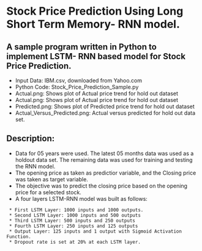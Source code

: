 # Stock Price Prediction Using Long Short Term Memory- RNN model.
## A sample program written in Python to implement LSTM- RNN based model for Stock Price Prediction.
* Input Data: IBM.csv, downloaded from Yahoo.com
* Python Code: Stock_Price_Prediction_Sample.py
* Actual.png: Shows plot of Actual price trend for hold out dataset
* Actual.png: Shows plot of Actual price trend for hold out dataset
* Predicted.png: Shows plot of Predicted price trend for hold out dataset
* Actual_Versus_Predicted.png: Actual versus predicted for hold out data set.

## Description: 
* Data for 05 years were used. The latest 05 months data was used as a holdout data set. The remaining data was used for training and testing the RNN model.
* The opening price as taken as predictior variable, and the Closing price was taken as target variable.
* The objective was to predict the closing price based on the opening price for a selected stock.
* A four layers LSTM-RNN model was built as follows:
``` 
 * First LSTM Layer: 1000 inputs and 1000 outputs.
 * Second LSTM Layer: 1000 inputs and 500 outputs
 * Third LSTM Layer: 500 inputs and 250 outputs
 * Fourth LSTM Layer: 250 inputs and 125 outputs
 * Output Layer: 125 inputs and 1 output with Sigmoid Activation Function.
 * Dropout rate is set at 20% at each LSTM layer.
```

